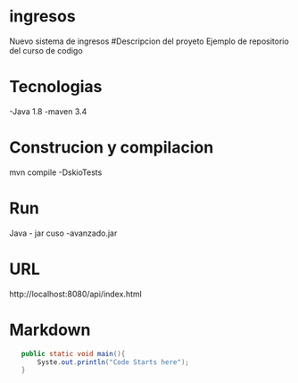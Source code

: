 # ingresos
Nuevo sistema de ingresos
#Descripcion del proyeto
Ejemplo de repositorio del curso de codigo

# Tecnologias
-Java 1.8
-maven 3.4

#  Construcion y compilacion
mvn compile -DskioTests

#  Run
Java - jar cuso -avanzado.jar

#  URL
http://localhost:8080/api/index.html

#  Markdown
```java
   public static void main(){
       Syste.out.println("Code Starts here");
   }
```
